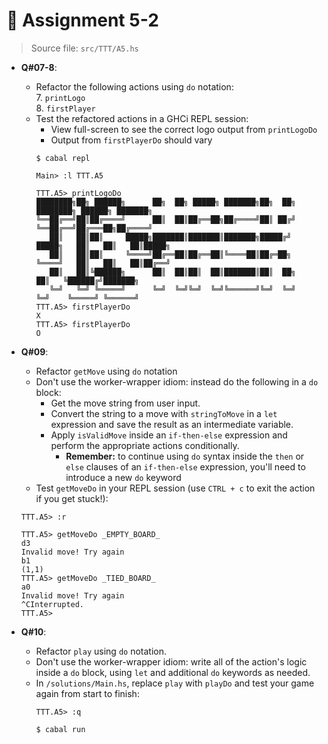 # 🥷 **Assignment 5-2**

>Source file: `src/TTT/A5.hs`

* **Q#07-8**:
  * Refactor the following actions using `do` notation: \
    7. `printLogo` \
    8. `firstPlayer`
  * Test the refactored actions in a GHCi REPL session:
    * View full-screen to see the correct logo output from `printLogoDo`
    * Output from `firstPlayerDo` should vary
    ```shell
    $ cabal repl

    Main> :l TTT.A5

    TTT.A5> printLogoDo
    ████████╗██╗ ██████╗      ██╗  ██╗ █████╗ ███████╗██╗  ██╗      ████████╗ ██████╗ ███████╗
    ╚══██╔══╝██║██╔════╝      ██║  ██║██╔══██╗██╔════╝██║ ██╔╝      ╚══██╔══╝██╔═══██╗██╔════╝
       ██║   ██║██║     █████╗███████║███████║███████╗█████╔╝ █████╗   ██║   ██║   ██║█████╗
       ██║   ██║██║     ╚════╝██╔══██║██╔══██║╚════██║██╔═██╗ ╚════╝   ██║   ██║   ██║██╔══╝
       ██║   ██║╚██████╗      ██║  ██║██║  ██║███████║██║  ██╗         ██║   ╚██████╔╝███████╗
       ╚═╝   ╚═╝ ╚═════╝      ╚═╝  ╚═╝╚═╝  ╚═╝╚══════╝╚═╝  ╚═╝         ╚═╝    ╚═════╝ ╚══════╝
    TTT.A5> firstPlayerDo
    X
    TTT.A5> firstPlayerDo
    O
    ```

* **Q#09**:
  * Refactor `getMove` using `do` notation
  * Don't use the worker-wrapper idiom: instead do the following in a `do` block:
    * Get the move string from user input.
    * Convert the string to a move with `stringToMove` in a `let` expression and save the result as an intermediate variable.
    * Apply `isValidMove` inside an `if-then-else` expression and perform the appropriate actions conditionally.
      * **Remember:** to continue using `do` syntax inside the `then` or `else` clauses of an `if-then-else` expression, you'll need to introduce a new `do` keyword
   * Test `getMoveDo` in your REPL session (use `CTRL + c` to exit the action if you get stuck!):
    ```shell
    TTT.A5> :r

    TTT.A5> getMoveDo _EMPTY_BOARD_
    d3
    Invalid move! Try again
    b1
    (1,1)
    TTT.A5> getMoveDo _TIED_BOARD_
    a0
    Invalid move! Try again
    ^CInterrupted.
    TTT.A5>
    ```

* **Q#10**:
  * Refactor `play` using `do` notation.
  * Don't use the worker-wrapper idiom: write all of the action's logic inside a `do` block, using `let` and additional `do` keywords as needed.
  * In `/solutions/Main.hs`, replace `play` with `playDo` and test your game again from start to finish:
    ```shell
    TTT.A5> :q

    $ cabal run
    ```